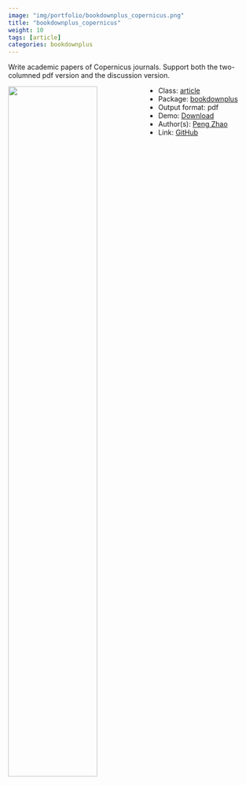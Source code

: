 ```yaml
---
image: "img/portfolio/bookdownplus_copernicus.png"
title: "bookdownplus_copernicus"
weight: 10
tags: [article]
categories: bookdownplus
---
```


Write academic papers of Copernicus journals. Support both the two-columned pdf version and the discussion version.

<!--more-->

<p><a href="../../img/portfolio/bookdownplus_copernicus.png"><img class = "jf-image-shadow" src="../../img/portfolio/bookdownplus_copernicus.png" width="60%"  align="left"></a></p>

- Class: [article](../../tags/article)
- Package: [bookdownplus](bookdownplus)
- Output format: pdf
- Demo: [Download](https://pzhaonet.github.io/bookdownplus/inst2/copernicus/showcase/copernicus.pdf)
- Author(s): [Peng Zhao](https://pzhao.org)
- Link: [GitHub](https://github.com/pzhaonet/bookdownplus)


